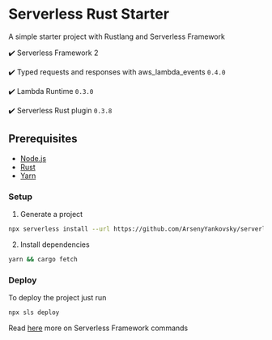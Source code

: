 # Serverless Rust Starter

A simple starter project with Rustlang and Serverless Framework

✔️ Serverless Framework 2

✔️ Typed requests and responses with aws_lambda_events `0.4.0`

✔️ Lambda Runtime `0.3.0`

✔️ Serverless Rust plugin `0.3.8`

## Prerequisites

- [Node.js](https://nodejs.org/en/)
- [Rust](https://www.rust-lang.org/tools/install)
- [Yarn](https://classic.yarnpkg.com/en/)

### Setup

1. Generate a project

```bash
npx serverless install --url https://github.com/ArsenyYankovsky/serverless-rust-starter.git --name my-new-app
```

2. Install dependencies

```bash
yarn && cargo fetch
```

### Deploy

To deploy the project just run

```bash
npx sls deploy
```

Read [here](https://www.serverless.com/framework/docs/) more on Serverless Framework commands
